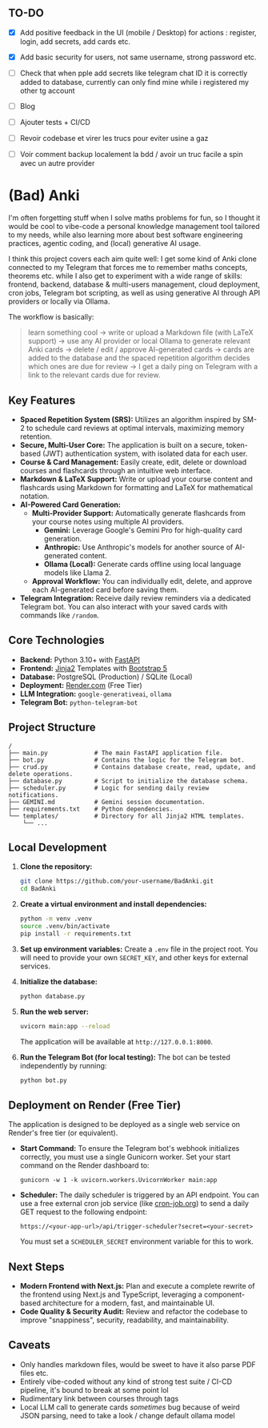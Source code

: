 
## TO-DO 

- [x] Add positive feedback in the UI (mobile / Desktop) for actions : register, login, add secrets, add cards etc.
- [x] Add basic security for users, not same username, strong password etc.
- [ ] Check that when pple add secrets like telegram chat ID it is correctly added to database, currently can only find mine while i registered my other tg account
- [ ] Blog
- [ ] Ajouter tests + CI/CD
- [ ] Revoir codebase et virer les trucs pour eviter usine a gaz
- [ ] Voir comment backup localement la bdd / avoir un truc facile a spin avec un autre provider


# (Bad) Anki

I'm often forgetting stuff when I solve maths problems for fun, so I thought it would be cool to vibe-code a personal knowledge management tool tailored to my needs, while also learning more about best software engineering practices, agentic coding, and (local) generative AI usage.

I think this project covers each aim quite well: I get some kind of Anki clone connected to my Telegram that forces me to remember maths concepts, theorems etc. while I also get to experiment with a wide range of skills: frontend, backend, database & multi-users management, cloud deployment, cron jobs, Telegram bot scripting, as well as using generative AI through API providers or locally via Ollama.

The workflow is basically: 

>learn something cool → write or upload a Markdown file (with LaTeX support) → use any AI provider or local Ollama to generate relevant Anki cards → delete / edit / approve AI-generated cards → cards are added to the database and the spaced repetition algorithm decides which ones are due for review → I get a daily ping on Telegram with a link to the relevant cards due for review.


## Key Features

*   **Spaced Repetition System (SRS):** Utilizes an algorithm inspired by SM-2 to schedule card reviews at optimal intervals, maximizing memory retention.
*   **Secure, Multi-User Core:** The application is built on a secure, token-based (JWT) authentication system, with isolated data for each user.
*   **Course & Card Management:** Easily create, edit, delete or download courses and flashcards through an intuitive web interface.
*   **Markdown & LaTeX Support:** Write or upload your course content and flashcards using Markdown for formatting and LaTeX for mathematical notation.
*   **AI-Powered Card Generation:**
    *   **Multi-Provider Support:** Automatically generate flashcards from your course notes using multiple AI providers.
        *   **Gemini:** Leverage Google's Gemini Pro for high-quality card generation.
        *   **Anthropic:** Use Anthropic's models for another source of AI-generated content.
        *   **Ollama (Local):** Generate cards offline using local language models like Llama 2.
    *   **Approval Workflow:** You can individually edit, delete, and approve each AI-generated card before saving them.
*   **Telegram Integration:** Receive daily review reminders via a dedicated Telegram bot. You can also interact with your saved cards with commands like `/random`.

## Core Technologies

*   **Backend:** Python 3.10+ with [FastAPI](https://fastapi.tiangolo.com/)
*   **Frontend:** [Jinja2](https://jinja.palletsprojects.com/) Templates with [Bootstrap 5](https://getbootstrap.com/)
*   **Database:** PostgreSQL (Production) / SQLite (Local)
*   **Deployment:** [Render.com](https://render.com/) (Free Tier)
*   **LLM Integration:** `google-generativeai`, `ollama`
*   **Telegram Bot:** `python-telegram-bot`

## Project Structure
```
/
├── main.py             # The main FastAPI application file.
├── bot.py              # Contains the logic for the Telegram bot.
├── crud.py             # Contains database create, read, update, and delete operations.
├── database.py         # Script to initialize the database schema.
├── scheduler.py        # Logic for sending daily review notifications.
├── GEMINI.md           # Gemini session documentation.
├── requirements.txt    # Python dependencies.
└── templates/          # Directory for all Jinja2 HTML templates.
    └── ...
```

## Local Development

1.  **Clone the repository:**
    ```bash
    git clone https://github.com/your-username/BadAnki.git
    cd BadAnki
    ```

2.  **Create a virtual environment and install dependencies:**
    ```bash
    python -m venv .venv
    source .venv/bin/activate
    pip install -r requirements.txt
    ```

3.  **Set up environment variables:**
    Create a `.env` file in the project root. You will need to provide your own `SECRET_KEY`, and other keys for external services.

4.  **Initialize the database:**
    ```bash
    python database.py
    ```

5.  **Run the web server:**
    ```bash
    uvicorn main:app --reload
    ```
    The application will be available at `http://127.0.0.1:8000`.

6.  **Run the Telegram Bot (for local testing):**
    The bot can be tested independently by running:
    ```bash
    python bot.py
    ```

## Deployment on Render (Free Tier)

The application is designed to be deployed as a single web service on Render's free tier (or equivalent).

*   **Start Command:** To ensure the Telegram bot's webhook initializes correctly, you must use a single Gunicorn worker. Set your start command on the Render dashboard to:
    ```
    gunicorn -w 1 -k uvicorn.workers.UvicornWorker main:app
    ```

*   **Scheduler:** The daily scheduler is triggered by an API endpoint. You can use a free external cron job service (like [cron-job.org](https://cron-job.org/)) to send a daily GET request to the following endpoint:
    ```
    https://<your-app-url>/api/trigger-scheduler?secret=<your-secret>
    ```
    You must set a `SCHEDULER_SECRET` environment variable for this to work.

## Next Steps

*   **Modern Frontend with Next.js:** Plan and execute a complete rewrite of the frontend using Next.js and TypeScript, leveraging a component-based architecture for a modern, fast, and maintainable UI.
*   **Code Quality & Security Audit:** Review and refactor the codebase to improve "snappiness", security, readability, and maintainability.


## Caveats 
- Only handles markdown files, would be sweet to have it also parse PDF files etc.
- Entirely vibe-coded without any kind of strong test suite / CI-CD pipeline, it's bound to break at some point lol
- Rudimentary link between courses through tags
- Local LLM call to generate cards *sometimes* bug because of weird JSON parsing, need to take a look / change default ollama model

